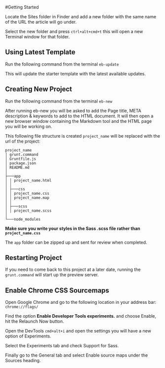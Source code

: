 #Getting Started

Locate the Sites folder in Finder and add a new folder with the same name of the URL the article will go under.

Select the new folder and press ```ctrl+alt+cmd+t``` this will open a new Terminal window for that folder.

## Using Latest Template

Run the following command from the terminal ```eb-update```

This will update the starter template with the latest available updates.

## Creating New Project

Run the following command from the terminal ```eb-new```

After running eb-new you will be asked to add the Page title, META description & keywords to add to the HTML document. It will then open a new browser window containing the Markdown tool and the HTML page you will be working on.

This following file structure is created ```project_name``` will be replaced with the url of the project:

```
project_name
│ grunt.command
│ Gruntfile.js
│ package.json
│ README.md
│
├───app
│ │ project_name.html
│ │
│ ├───css
│ │ project_name.css
│ │ project_name.map
│ │
│ ├───scss
│ │ project_name.scss
│
└───node_modules
```

**Make sure you write your styles in the Sass .scss file rather than ```project_name.css```**

The ```app``` folder can be zipped up and sent for review when completed.

## Restarting Project

If you need to come back to this project at a later date, running the ```grunt.command``` will start up the preview server.

## Enable Chrome CSS Sourcemaps
Open Google Chrome and go to the following location in your address bar: ```chrome://flags/```

Find the option **Enable Developer Tools experiments.** and choose Enable, hit the Relaunch Now button.

Open the DevTools ```cmd+alt+i``` and open the settings you will have a new option of Experiments.

Select the Experiments tab and check Support for Sass.

Finally go to the General tab and select Enable source maps under the Sources heading.

